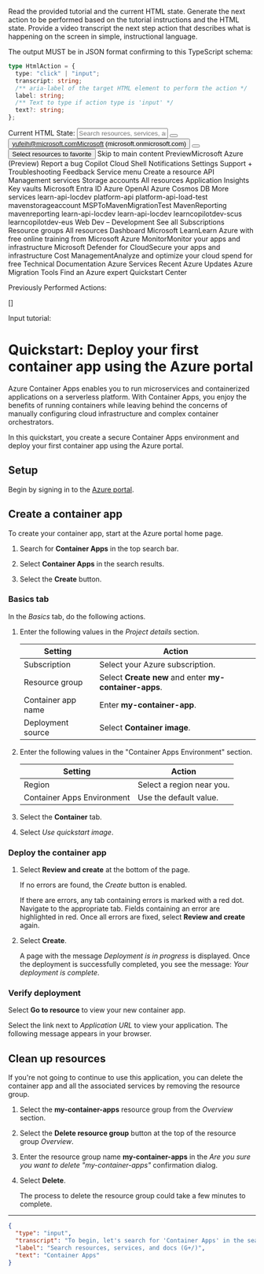 
Read the provided tutorial and the current HTML state. Generate the next action to be performed based on the tutorial instructions and the HTML state. Provide a video transcript the next step action that describes what is happening on the screen in simple, instructional language.

The output MUST be in JSON format confirming to this TypeScript schema:

```typescript
type HtmlAction = {
  type: "click" | "input";
  transcript: string;
  /** aria-label of the target HTML element to perform the action */
  label: string;
  /** Text to type if action type is 'input' */
  text?: string;
};
```

Current HTML State:
<input aria-label="Search resources, services, and docs (G+/)" placeholder="Search resources, services, and docs (G+/)">
<button aria-label="More portal tools"></button>
<button aria-label="Account menu Currently signed in as yufeih@microsoft.com, under Microsoft (microsoft.onmicrosoft.com) tenant">yufeih@microsoft.comMicrosoft (microsoft.onmicrosoft.com)</button>
<button aria-label="Hide portal menu"></button>
<button>Select resources to favorite</button>
<a aria-label="Skip to main content">Skip to main content</a>
<a aria-label="Show portal menu"></a>
<a>PreviewMicrosoft Azure (Preview)</a>
<a aria-label="Report a bug">Report a bug</a>
<a aria-label="Back"></a>
<a aria-label="Search resources (global)"></a>
<a aria-label="Copilot">Copilot</a>
<a aria-label="Cloud Shell"></a>
<a aria-label="Notifications"></a>
<a aria-label="Settings"></a>
<a aria-label="Support + Troubleshooting"></a>
<a aria-label="Feedback"></a>
<a aria-label="Cloud Shell">Cloud Shell</a>
<a aria-label="Notifications">Notifications</a>
<a aria-label="Settings">Settings</a>
<a aria-label="Support + Troubleshooting">Support + Troubleshooting</a>
<a aria-label="Feedback">Feedback</a>
<a aria-label="Service menu">Service menu</a>
<a aria-label="Create a resource">Create a resource</a>
<a aria-label="API Management services">API Management services</a>
<a aria-label="Storage accounts">Storage accounts</a>
<a aria-label="All resources">All resources</a>
<a aria-label="Application Insights">Application Insights</a>
<a aria-label="Key vaults">Key vaults</a>
<a aria-label="Microsoft Entra ID">Microsoft Entra ID</a>
<a aria-label="Azure OpenAI">Azure OpenAI</a>
<a aria-label="Azure Cosmos DB">Azure Cosmos DB</a>
<a aria-label="More services">More services</a>
<a aria-label="learn-api-locdev">learn-api-locdev</a>
<a aria-label="platform-api">platform-api</a>
<a aria-label="platform-api-load-test">platform-api-load-test</a>
<a aria-label="mavenstorageaccount">mavenstorageaccount</a>
<a aria-label="MSPToMavenMigrationTest">MSPToMavenMigrationTest</a>
<a aria-label="MavenReporting">MavenReporting</a>
<a aria-label="mavenreporting">mavenreporting</a>
<a aria-label="learn-api-locdev">learn-api-locdev</a>
<a aria-label="learn-api-locdev">learn-api-locdev</a>
<a aria-label="learncopilotdev-scus">learncopilotdev-scus</a>
<a aria-label="learncopilotdev-eus">learncopilotdev-eus</a>
<a aria-label="Web Dev – Development">Web Dev – Development</a>
<a>See all</a>
<a aria-label="Subscriptions">Subscriptions</a>
<a aria-label="Resource groups">Resource groups</a>
<a aria-label="All resources">All resources</a>
<a aria-label="Dashboard">Dashboard</a>
<a aria-label="Microsoft Learn">Microsoft LearnLearn Azure with free online training from Microsoft</a>
<a aria-label="Azure Monitor">Azure MonitorMonitor your apps and infrastructure</a>
<a aria-label="Microsoft Defender for Cloud">Microsoft Defender for CloudSecure your apps and infrastructure</a>
<a aria-label="Cost Management">Cost ManagementAnalyze and optimize your cloud spend for free</a>
<a>Technical Documentation</a>
<a>Azure Services</a>
<a>Recent Azure Updates</a>
<a>Azure Migration Tools</a>
<a>Find an Azure expert</a>
<a>Quickstart Center</a>
<a aria-label="Download on the App Store"></a>
<a aria-label="Get it on Google Play"></a>

Previously Performed Actions:

[]

Input tutorial:

# Quickstart: Deploy your first container app using the Azure portal

Azure Container Apps enables you to run microservices and containerized applications on a serverless platform. With Container Apps, you enjoy the benefits of running containers while leaving behind the concerns of manually configuring cloud infrastructure and complex container orchestrators.

In this quickstart, you create a secure Container Apps environment and deploy your first container app using the Azure portal.

## Setup

Begin by signing in to the [Azure portal](https://portal.azure.com).

## Create a container app

To create your container app, start at the Azure portal home page.

1. Search for **Container Apps** in the top search bar.

1. Select **Container Apps** in the search results.

1. Select the **Create** button.

### Basics tab

In the _Basics_ tab, do the following actions.

1. Enter the following values in the _Project details_ section.

   | Setting            | Action                                                 |
   | ------------------ | ------------------------------------------------------ |
   | Subscription       | Select your Azure subscription.                        |
   | Resource group     | Select **Create new** and enter **my-container-apps**. |
   | Container app name | Enter **my-container-app**.                            |
   | Deployment source  | Select **Container image**.                            |

1. Enter the following values in the "Container Apps Environment" section.

   | Setting                    | Action                    |
   | -------------------------- | ------------------------- |
   | Region                     | Select a region near you. |
   | Container Apps Environment | Use the default value.    |

1. Select the **Container** tab.

1. Select _Use quickstart image_.

### Deploy the container app

1. Select **Review and create** at the bottom of the page.

   If no errors are found, the _Create_ button is enabled.

   If there are errors, any tab containing errors is marked with a red dot. Navigate to the appropriate tab. Fields containing an error are highlighted in red. Once all errors are fixed, select **Review and create** again.

1. Select **Create**.

   A page with the message _Deployment is in progress_ is displayed. Once the deployment is successfully completed, you see the message: _Your deployment is complete_.

### Verify deployment

Select **Go to resource** to view your new container app.

Select the link next to _Application URL_ to view your application. The following message appears in your browser.

## Clean up resources

If you're not going to continue to use this application, you can delete the container app and all the associated services by removing the resource group.

1. Select the **my-container-apps** resource group from the _Overview_ section.
1. Select the **Delete resource group** button at the top of the resource group _Overview_.
1. Enter the resource group name **my-container-apps** in the _Are you sure you want to delete "my-container-apps"_ confirmation dialog.
1. Select **Delete**.

   The process to delete the resource group could take a few minutes to complete.


---

```json
{
  "type": "input",
  "transcript": "To begin, let's search for 'Container Apps' in the search bar. Start by typing 'Container Apps' into the search field at the top of the portal.",
  "label": "Search resources, services, and docs (G+/)",
  "text": "Container Apps"
}
```